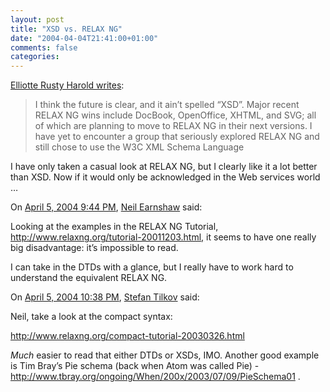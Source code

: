 ```yaml
---
layout: post
title: "XSD vs. RELAX NG"
date: "2004-04-04T21:41:00+01:00"
comments: false
categories: 
---
```


<p><a href="http://www.cafeconleche.org/oldnews/news2004April3.html">Elliotte Rusty Harold writes</a>:</p>

<blockquote>I think the future is clear, and it ain&#8217;t spelled &#8220;XSD&#8221;. Major recent RELAX NG wins include DocBook, OpenOffice, XHTML, and SVG; all of which are planning to move to RELAX NG in their next versions. I have yet to encounter a group that seriously explored RELAX NG and still chose to use the W3C XML Schema Language</blockquote>

<p>I have only taken a casual look at RELAX NG, but I clearly like it a lot better than XSD. Now if it would only be acknowledged in the Web services world &#8230;</p>

<section class="comments">

<div class="comment" id="comment-252">
On <a href="#comment-252" title="Permalink to this comment">April  5, 2004  9:44 PM</a>, <a href="http://www.ose-ltd.com" title="http://www.ose-ltd.com" rel="nofollow">Neil Earnshaw</a>
said:
<p>Looking at the examples in the RELAX NG Tutorial, <a href="http://www.relaxng.org/tutorial-20011203.html," rel="nofollow" /><a href="http://www.relaxng.org/tutorial-20011203.html," rel="nofollow">http://www.relaxng.org/tutorial-20011203.html,</a> it seems to have one really big disadvantage: it&#8217;s impossible to read.</p>

<p>I can take in the DTDs with a glance, but I really have to work hard to understand the equivalent RELAX NG.</p>


<div class="comment" id="comment-253">
On <a href="#comment-253" title="Permalink to this comment">April  5, 2004 10:38 PM</a>, <a href="/en/staff/st/">Stefan Tilkov</a>
said:
<p>Neil, take a look at the compact syntax:</p>

<p><a href="http://www.relaxng.org/compact-tutorial-20030326.html" rel="nofollow" /><a href="http://www.relaxng.org/compact-tutorial-20030326.html" rel="nofollow">http://www.relaxng.org/compact-tutorial-20030326.html</a></p>

<p><em>Much</em> easier to read that either DTDs or XSDs, IMO. Another good example is Tim Bray&#8217;s Pie schema (back when Atom was called Pie) - <a href="http://www.tbray.org/ongoing/When/200x/2003/07/09/PieSchema01" rel="nofollow" /><a href="http://www.tbray.org/ongoing/When/200x/2003/07/09/PieSchema01" rel="nofollow">http://www.tbray.org/ongoing/When/200x/2003/07/09/PieSchema01</a> .</p>


</section>

